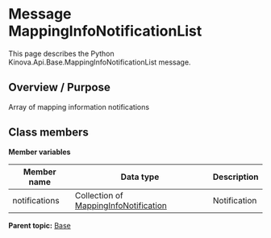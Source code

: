 # Message MappingInfoNotificationList

This page describes the Python Kinova.Api.Base.MappingInfoNotificationList message.

## Overview / Purpose

Array of mapping information notifications

## Class members

 **Member variables** 

|Member name|Data type|Description|
|-----------|---------|-----------|
|notifications|Collection of [MappingInfoNotification](msg_Base_MappingInfoNotification.md#)|Notification|

**Parent topic:** [Base](../references/summary_Base.md)

